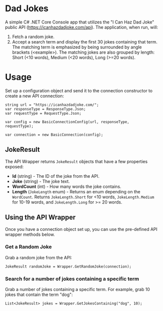 # Dad Jokes

A simple C# .NET Core Console app that utilizes the "I Can Haz Dad Joke" public API (https://icanhazdadjoke.com/api). The application, when run, will:

1. Fetch a random joke.
1. Accept a search term and display the first 30 jokes containing that term. The matching term is emphasized by being surrounded by angle brackets (&lt;example&gt;). The matching jokes are also grouped by length: Short (<10 words), Medium (<20 words), Long (>=20 words).

# Usage

Set up a configuration object and send it to the connection constructor to create a new API connection:

```
string url = "https://icanhazdadjoke.com/";
var responseType = ResponseType.Json;
var requestType = RequestType.Json;

var config = new BasicConnectionConfig(url, responseType, requestType);

var connection = new BasicConnection(config);
```

## JokeResult

The API Wrapper returns `JokeResult` objects that have a few properties exposed:

- **Id** (string) - The ID of the joke from the API.
- **Joke** (string) - The joke text.
- **WordCount** (int) - How many words the joke contains.
- **Length** (`JokeLength` enum) - Returns an enum depending on the `WordCount`. Returns `JokeLength.Short` for <10 words, `JokeLength.Medium` for 10-19 words, and `JokeLength.Long` for >= 20 words.

## Using the API Wrapper

Once you have a connection object set up, you can use the pre-defined API wrapper methods below.

### Get a Random Joke

Grab a random joke from the API:

```
JokeResult randomJoke = Wrapper.GetRandomJoke(connection);
```

### Search for a number of jokes containing a specific term

Grab a number of jokes containing a specific term. For example, grab 10 jokes that contain the term "dog":

```
List<JokeResult> jokes = Wrapper.GetJokesContaining("dog", 10);
```
